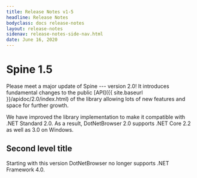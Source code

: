 ```yaml
---
title: Release Notes v1-5
headline: Release Notes
bodyclass: docs release-notes
layout: release-notes
sidenav: release-notes-side-nav.html
date: June 16, 2020
---
```


# Spine 1.5

<p class="lead">Please meet a major update of Spine --- version 2.0! It introduces fundamental 
changes to the public [API]({{ site.baseurl }}/apidoc/2.0/index.html) of the library allowing 
lots of new features and space for further growth.</p>

We have improved the library implementation to make it compatible with .NET Standard 2.0. 
As a result, DotNetBrowser 2.0 supports .NET Core 2.2 as well as 3.0 on Windows.

## Second level title
Starting with this version DotNetBrowser no longer supports .NET Framework 4.0.
